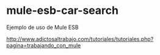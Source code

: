 mule-esb-car-search
===================

Ejemplo de uso de Mule ESB

http://www.adictosaltrabajo.com/tutoriales/tutoriales.php?pagina=trabajando_con_mule
